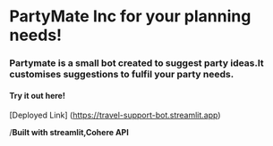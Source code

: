 # PartyMate Inc for your planning needs!




### Partymate is a small bot created to suggest party ideas.It customises suggestions to fulfil your party needs.
















#### Try it out here!
[Deployed Link] (https://travel-support-bot.streamlit.app)


/**Built with streamlit,Cohere API**
